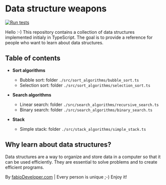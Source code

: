 # Data structure weapons

[![Run tests](https://github.com/fabioalmeida100/data-structure-weapons/actions/workflows/main.yml/badge.svg)](https://github.com/fabioalmeida100/data-structure-weapons/actions/workflows/main.yml)

Hello :-) This repository contains a collection of data structures implemented initialy in TypeScript. The goal is to provide a reference for people who want to learn about data structures.

## Table of contents

- **Sort algorithms**
  - Bubble sort: folder `./src/sort_algorithms/bubble_sort.ts`
  - Selection sort: folder `./src/sort_algorithms/selection_sort.ts`

- **Search algorithms**
  - Linear search: folder `./src/search_algorithms/recursive_search.ts`
  - Binary search: folder `./src/search_algorithms/binary_search.ts`

- **Stack**
  - Simple stack: folder `./src/stack_algorithms/simple_stack.ts`

## Why learn about data structures?

Data structures are a way to organize and store data in a computer so that it can be used efficiently. They are essential to solve problems and to create efficient programs.

By [fabioDeveloper.com](https://fabioDeveloper.com) | Every person is unique ;-) Enjoy it!

